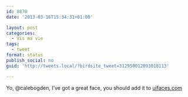 ```yaml
---
id: 8878
date: '2013-03-16T15:34:31+01:00'

layout: post
categories:
  - Vis ma vie
tags:
  - tweet
format: status
publish_social: no
guid: 'http://tweets.local/?birdsite_tweet=312950012093018113'

---
```


Yo, @calebogden, I’ve got a great face, you should add it to [uifaces.com](http://uifaces.com)